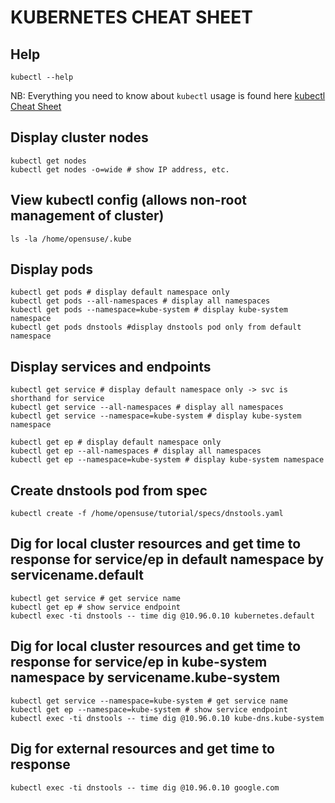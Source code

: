 # KUBERNETES CHEAT SHEET 


## Help

```
kubectl --help
```

NB: Everything you need to know about `kubectl` usage is found here [kubectl Cheat Sheet](https://kubernetes.io/docs/reference/kubectl/cheatsheet/)

## Display cluster nodes
```
kubectl get nodes 
kubectl get nodes -o=wide # show IP address, etc.
```

## View kubectl config (allows non-root management of cluster)

```
ls -la /home/opensuse/.kube
```

## Display pods

```
kubectl get pods # display default namespace only
kubectl get pods --all-namespaces # display all namespaces
kubectl get pods --namespace=kube-system # display kube-system namespace
kubectl get pods dnstools #display dnstools pod only from default namespace
```

## Display services and endpoints

```
kubectl get service # display default namespace only -> svc is shorthand for service
kubectl get service --all-namespaces # display all namespaces
kubectl get service --namespace=kube-system # display kube-system namespace

kubectl get ep # display default namespace only 
kubectl get ep --all-namespaces # display all namespaces
kubectl get ep --namespace=kube-system # display kube-system namespace

```

## Create dnstools pod from spec

```
kubectl create -f /home/opensuse/tutorial/specs/dnstools.yaml
```

## Dig for local cluster resources and get time to response for service/ep in default namespace by servicename.default

```
kubectl get service # get service name
kubectl get ep # show service endpoint
kubectl exec -ti dnstools -- time dig @10.96.0.10 kubernetes.default
```

## Dig for local cluster resources and get time to response for service/ep in kube-system namespace by servicename.kube-system

```
kubectl get service --namespace=kube-system # get service name
kubectl get ep --namespace=kube-system # show service endpoint
kubectl exec -ti dnstools -- time dig @10.96.0.10 kube-dns.kube-system
```

## Dig for external resources and get time to response

```
kubectl exec -ti dnstools -- time dig @10.96.0.10 google.com
```







